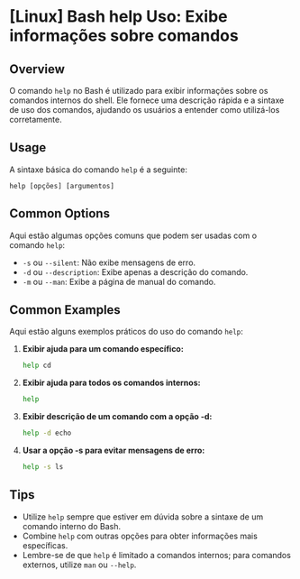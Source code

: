 # [Linux] Bash help Uso: Exibe informações sobre comandos

## Overview
O comando `help` no Bash é utilizado para exibir informações sobre os comandos internos do shell. Ele fornece uma descrição rápida e a sintaxe de uso dos comandos, ajudando os usuários a entender como utilizá-los corretamente.

## Usage
A sintaxe básica do comando `help` é a seguinte:

```
help [opções] [argumentos]
```

## Common Options
Aqui estão algumas opções comuns que podem ser usadas com o comando `help`:

- `-s` ou `--silent`: Não exibe mensagens de erro.
- `-d` ou `--description`: Exibe apenas a descrição do comando.
- `-m` ou `--man`: Exibe a página de manual do comando.

## Common Examples
Aqui estão alguns exemplos práticos do uso do comando `help`:

1. **Exibir ajuda para um comando específico:**
   ```bash
   help cd
   ```

2. **Exibir ajuda para todos os comandos internos:**
   ```bash
   help
   ```

3. **Exibir descrição de um comando com a opção -d:**
   ```bash
   help -d echo
   ```

4. **Usar a opção -s para evitar mensagens de erro:**
   ```bash
   help -s ls
   ```

## Tips
- Utilize `help` sempre que estiver em dúvida sobre a sintaxe de um comando interno do Bash.
- Combine `help` com outras opções para obter informações mais específicas.
- Lembre-se de que `help` é limitado a comandos internos; para comandos externos, utilize `man` ou `--help`.